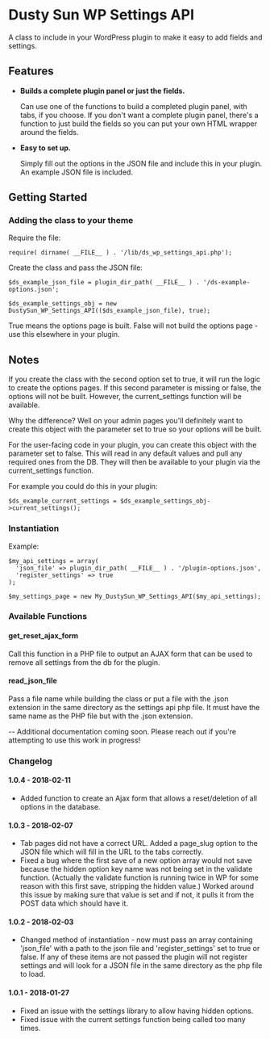 Dusty Sun WP Settings API
================

A class to include in your WordPress plugin to make it easy to add fields and settings.

Features
--------
* **Builds a complete plugin panel or just the fields.**    

  Can use one of the functions to build a completed plugin panel, with tabs, if you choose. If you don't want a complete plugin panel, there's a function to just build the fields so you can put your own HTML wrapper around the fields.

* **Easy to set up.**

  Simply fill out the options in the JSON file and include this in your plugin. An example JSON file is included.

Getting Started
---------------

### Adding the class to your theme

Require the file:
```
require( dirname( __FILE__ ) . '/lib/ds_wp_settings_api.php');
```
Create the class and pass the JSON file:
```
$ds_example_json_file = plugin_dir_path( __FILE__ ) . '/ds-example-options.json';

$ds_example_settings_obj = new DustySun_WP_Settings_API(($ds_example_json_file), true);
```
True means the options page is built. False will not build the options page - use this elsewhere in your plugin.

## Notes

If you create the class with the second option set to true, it will run the logic to create the options pages. If this second parameter is missing or false, the options will not be built. However, the current_settings function will be available.

Why the difference? Well on your admin pages you'll definitely want to create this object with the parameter set to true so your options will be built.

For the user-facing code in your plugin, you can create this object with the parameter set to false. This will read in any default values and pull any required ones from the DB. They will then be available to your plugin via the current_settings function.

For example you could do this in your plugin:

```
$ds_example_current_settings = $ds_example_settings_obj->current_settings();
```
### Instantiation

Example:
```
$my_api_settings = array(
  'json_file' => plugin_dir_path( __FILE__ ) . '/plugin-options.json',
  'register_settings' => true
);

$my_settings_page = new My_DustySun_WP_Settings_API($my_api_settings);
```


### Available Functions

#### get_reset_ajax_form
Call this function in a PHP file to output an AJAX form that can be used to remove all settings from the db for the plugin.
#### read_json_file

Pass a file name while building the class or put a file with the .json extension in the same directory as the settings api php file. It must have the same name as the PHP file but with the .json extension.

--
Additional documentation coming soon. Please reach out if you're attempting to use this work in progress!


### Changelog
#### 1.0.4 - 2018-02-11
* Added function to create an Ajax form that allows a reset/deletion of all options in the database.

#### 1.0.3 - 2018-02-07
* Tab pages did not have a correct URL. Added a page_slug option to the JSON file which will fill in the URL to the tabs correctly.
* Fixed a bug where the first save of a new option array would not save because the hidden option key name was not being set in the validate function. (Actually the validate function is running twice in WP for some reason with this first save, stripping the hidden value.) Worked around this issue by making sure that value is set and if not, it pulls it from the POST data which should have it.

#### 1.0.2 - 2018-02-03
* Changed method of instantiation - now must pass an array containing 'json_file' with a path to the json file and 'register_settings' set to true or false. If any of these items are not passed the plugin will not register settings and will look for a JSON file in the same directory as the php file to load.

#### 1.0.1 - 2018-01-27
* Fixed an issue with the settings library to allow having hidden options.
* Fixed issue with the current settings function being called too many times.
